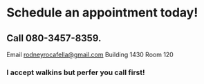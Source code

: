 # Schedule an appointment today!
## Call 080-3457-8359.  
Email rodneyrocafella@gmail.com
Building 1430 Room 120

### I accept walkins but perfer you call first!
